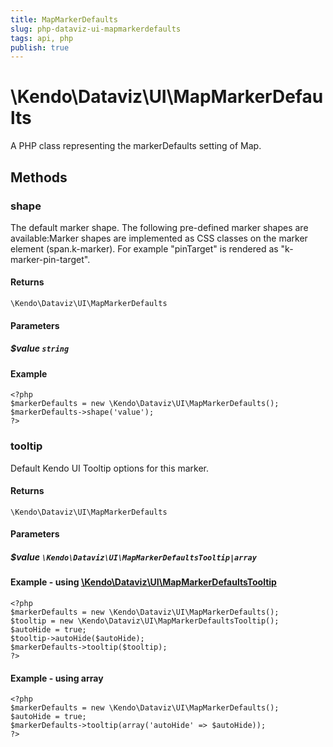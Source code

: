 ```yaml
---
title: MapMarkerDefaults
slug: php-dataviz-ui-mapmarkerdefaults
tags: api, php
publish: true
---
```


# \Kendo\Dataviz\UI\MapMarkerDefaults

A PHP class representing the markerDefaults setting of Map.


## Methods

### shape
The default marker shape. The following pre-defined marker shapes are available:Marker shapes are implemented as CSS classes on the marker element (span.k-marker).
For example "pinTarget" is rendered as "k-marker-pin-target".

#### Returns
`\Kendo\Dataviz\UI\MapMarkerDefaults`

#### Parameters

##### $value `string`



#### Example 
    <?php
    $markerDefaults = new \Kendo\Dataviz\UI\MapMarkerDefaults();
    $markerDefaults->shape('value');
    ?>

### tooltip

Default Kendo UI Tooltip options for this marker.

#### Returns
`\Kendo\Dataviz\UI\MapMarkerDefaults`

#### Parameters

##### $value `\Kendo\Dataviz\UI\MapMarkerDefaultsTooltip|array`


#### Example - using [\Kendo\Dataviz\UI\MapMarkerDefaultsTooltip](/api/wrappers/php/Kendo/Dataviz/UI/MapMarkerDefaultsTooltip)
    <?php
    $markerDefaults = new \Kendo\Dataviz\UI\MapMarkerDefaults();
    $tooltip = new \Kendo\Dataviz\UI\MapMarkerDefaultsTooltip();
    $autoHide = true;
    $tooltip->autoHide($autoHide);
    $markerDefaults->tooltip($tooltip);
    ?>

#### Example - using array

    <?php
    $markerDefaults = new \Kendo\Dataviz\UI\MapMarkerDefaults();
    $autoHide = true;
    $markerDefaults->tooltip(array('autoHide' => $autoHide));
    ?>

